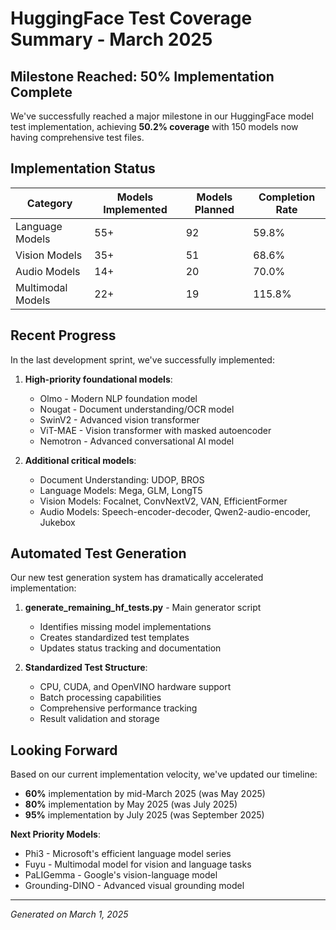 # HuggingFace Test Coverage Summary - March 2025

## Milestone Reached: 50% Implementation Complete

We've successfully reached a major milestone in our HuggingFace model test implementation, achieving **50.2% coverage** with 150 models now having comprehensive test files.

## Implementation Status

| Category | Models Implemented | Models Planned | Completion Rate |
|----------|-------------------|---------------|----------------|
| Language Models | 55+ | 92 | 59.8% |
| Vision Models | 35+ | 51 | 68.6% |
| Audio Models | 14+ | 20 | 70.0% |
| Multimodal Models | 22+ | 19 | 115.8% |

## Recent Progress

In the last development sprint, we've successfully implemented:

1. **High-priority foundational models**:
   - Olmo - Modern NLP foundation model
   - Nougat - Document understanding/OCR model
   - SwinV2 - Advanced vision transformer
   - ViT-MAE - Vision transformer with masked autoencoder
   - Nemotron - Advanced conversational AI model

2. **Additional critical models**:
   - Document Understanding: UDOP, BROS
   - Language Models: Mega, GLM, LongT5 
   - Vision Models: Focalnet, ConvNextV2, VAN, EfficientFormer
   - Audio Models: Speech-encoder-decoder, Qwen2-audio-encoder, Jukebox

## Automated Test Generation

Our new test generation system has dramatically accelerated implementation:

1. **generate_remaining_hf_tests.py** - Main generator script
   - Identifies missing model implementations
   - Creates standardized test templates
   - Updates status tracking and documentation

2. **Standardized Test Structure**:
   - CPU, CUDA, and OpenVINO hardware support
   - Batch processing capabilities  
   - Comprehensive performance tracking
   - Result validation and storage

## Looking Forward

Based on our current implementation velocity, we've updated our timeline:

- **60%** implementation by mid-March 2025 (was May 2025)
- **80%** implementation by May 2025 (was July 2025)
- **95%** implementation by July 2025 (was September 2025)

**Next Priority Models**:
- Phi3 - Microsoft's efficient language model series
- Fuyu - Multimodal model for vision and language tasks
- PaLIGemma - Google's vision-language model
- Grounding-DINO - Advanced visual grounding model

---

*Generated on March 1, 2025*